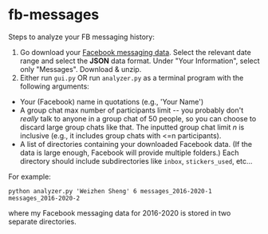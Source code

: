 # fb-messages

Steps to analyze your FB messaging history:
1. Go download your [Facebook messaging data](http://facebook.com/dyi). Select the relevant date range and select the **JSON** data format. Under "Your Information", select only "Messages". Download & unzip.
2. Either run `gui.py` OR run `analyzer.py` as a terminal program with the following arguments:
  - Your (Facebook) name in quotations (e.g., 'Your Name')
  - A group chat max number of participants limit -- you probably don't *really* talk to anyone in a group chat of 50 people, so you can choose to discard large group chats like that. The inputted group chat limit *n* is inclusive (e.g., it includes group chats with <=n participants).
  - A list of directories containing your downloaded Facebook data. (If the data is large enough, Facebook will provide multiple folders.) Each directory should include subdirectories like `inbox`, `stickers_used`, etc...
  
  For example:
  ```
  python analyzer.py 'Weizhen Sheng' 6 messages_2016-2020-1 messages_2016-2020-2
  ```
  
  where my Facebook messaging data for 2016-2020 is stored in two separate directories.
